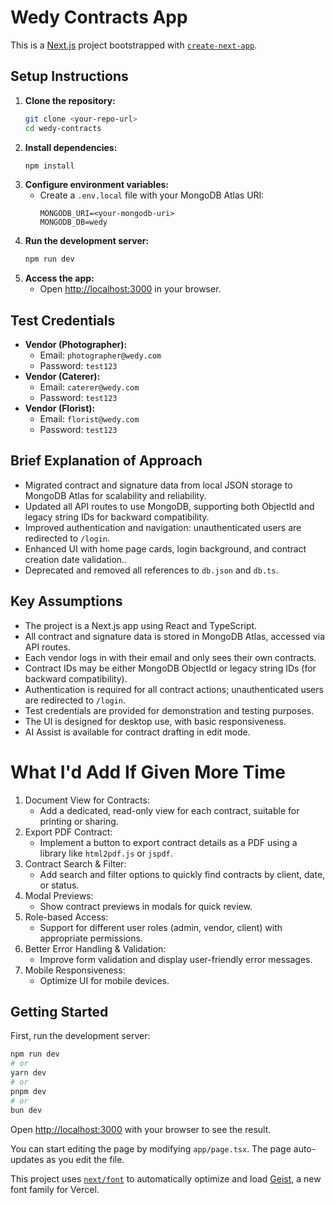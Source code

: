 # Wedy Contracts App

This is a [Next.js](https://nextjs.org) project bootstrapped with [`create-next-app`](https://nextjs.org/docs/app/api-reference/cli/create-next-app).

## Setup Instructions

1. **Clone the repository:**
   ```sh
   git clone <your-repo-url>
   cd wedy-contracts
   ```
2. **Install dependencies:**
   ```sh
   npm install
   ```
3. **Configure environment variables:**
   - Create a `.env.local` file with your MongoDB Atlas URI:
     ```
     MONGODB_URI=<your-mongodb-uri>
     MONGODB_DB=wedy
     ```
4. **Run the development server:**
   ```sh
   npm run dev
   ```
5. **Access the app:**
   - Open [http://localhost:3000](http://localhost:3000) in your browser.

## Test Credentials

- **Vendor (Photographer):**
  - Email: `photographer@wedy.com`
  - Password: `test123`
- **Vendor (Caterer):**
  - Email: `caterer@wedy.com`
  - Password: `test123`
- **Vendor (Florist):**
  - Email: `florist@wedy.com`
  - Password: `test123`

## Brief Explanation of Approach

- Migrated contract and signature data from local JSON storage to MongoDB Atlas for scalability and reliability.
- Updated all API routes to use MongoDB, supporting both ObjectId and legacy string IDs for backward compatibility.
- Improved authentication and navigation: unauthenticated users are redirected to `/login`.
- Enhanced UI with home page cards, login background, and contract creation date validation..
- Deprecated and removed all references to `db.json` and `db.ts`.

## Key Assumptions

- The project is a Next.js app using React and TypeScript.
- All contract and signature data is stored in MongoDB Atlas, accessed via API routes.
- Each vendor logs in with their email and only sees their own contracts.
- Contract IDs may be either MongoDB ObjectId or legacy string IDs (for backward compatibility).
- Authentication is required for all contract actions; unauthenticated users are redirected to `/login`.
- Test credentials are provided for demonstration and testing purposes.
- The UI is designed for desktop use, with basic responsiveness.
- AI Assist is available for contract drafting in edit mode.

# What I'd Add If Given More Time

1. Document View for Contracts:
   - Add a dedicated, read-only view for each contract, suitable for printing or sharing.
2. Export PDF Contract:
   - Implement a button to export contract details as a PDF using a library like `html2pdf.js` or `jspdf`.
3. Contract Search & Filter:
   - Add search and filter options to quickly find contracts by client, date, or status.
4. Modal Previews:
   - Show contract previews in modals for quick review.
5. Role-based Access:
   - Support for different user roles (admin, vendor, client) with appropriate permissions.
6. Better Error Handling & Validation:
   - Improve form validation and display user-friendly error messages.
7. Mobile Responsiveness:
   - Optimize UI for mobile devices.


## Getting Started

First, run the development server:

```bash
npm run dev
# or
yarn dev
# or
pnpm dev
# or
bun dev
```

Open [http://localhost:3000](http://localhost:3000) with your browser to see the result.

You can start editing the page by modifying `app/page.tsx`. The page auto-updates as you edit the file.

This project uses [`next/font`](https://nextjs.org/docs/app/building-your-application/optimizing/fonts) to automatically optimize and load [Geist](https://vercel.com/font), a new font family for Vercel.


